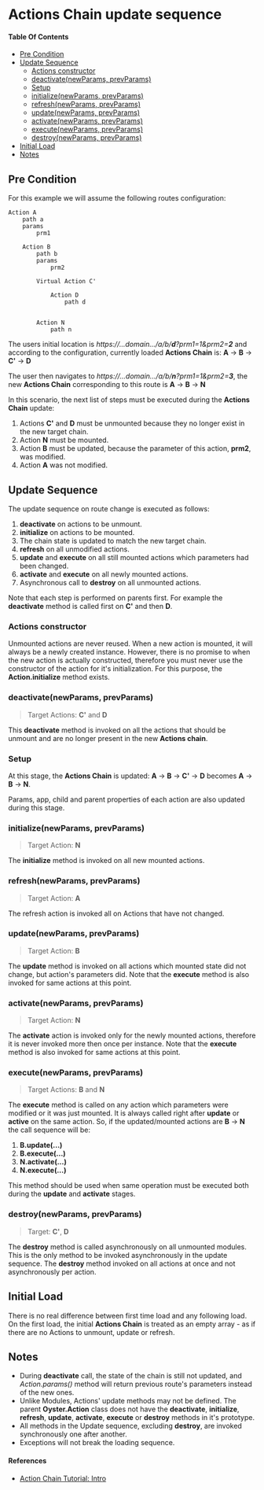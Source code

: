 # Actions Chain update sequence

#### Table Of Contents

  * [Pre Condition](#pre-condition)
  * [Update Sequence](#update-sequence)
    * [Actions constructor](#actions-constructor)
    * [deactivate(newParams, prevParams)](#deactivatenewParams-prevParams)
    * [Setup](#Setup)
    * [initialize(newParams, prevParams)](#initializenewParams-prevParams)
    * [refresh(newParams, prevParams)](#refreshnewParams-prevParams)
    * [update(newParams, prevParams)](#updatenewParams-prevParams)
    * [activate(newParams, prevParams)](#activatenewParams-prevParams)
    * [execute(newParams, prevParams) ](#executenewParams-prevParams)
    * [destroy(newParams, prevParams)](#destroynewParams-prevParams)
  * [Initial Load](#initial-load)
  * [Notes](#notes)

## Pre Condition

For this example we will assume the following routes configuration:

```text
Action A 
	path a
	params
		prm1

	Action B
		path b
		params
			prm2
	
		Virtual Action C'
		
			Action D 
				path d
			
		
		Action N
			path n
```

The users initial location is *https://...domain.../a/b/__d__?prm1=1&prm2=__2__* and according to the configuration, 
currently loaded **Actions Chain** is: **A** -> **B** -> **C'** -> **D**

The user then navigates to *https://...domain.../a/b/__n__?prm1=1&prm2=__3__*, the new **Actions Chain** corresponding 
to this route is **A** -> **B** -> **N**

In this scenario, the next list of steps must be executed during the **Actions Chain** update:

1. Actions **C'** and **D** must be unmounted because they no longer exist in the new target chain.
2. Action **N** must be mounted.
3. Action **B** must be updated, because the parameter of this action, **prm2**, was modified.
4. Action **A** was not modified.

## Update Sequence

The update sequence on route change is executed as follows:

1. **deactivate** on actions to be unmount.
2. **initialize** on actions to be mounted.
3. The chain state is updated to match the new target chain.
4. **refresh** on all unmodified actions.
5. **update** and **execute** on all still mounted actions which parameters had been changed.
6. **activate** and **execute** on all newly mounted actions.
7. Asynchronous call to **destroy** on all unmounted actions.

Note that each step is performed on parents first. For example the **deactivate** method is called
first on **C'** and then **D**.

### Actions constructor

Unmounted actions are never reused. When a new action is mounted, it will always be a newly created instance.
However, there is no promise to when the new action is actually constructed, therefore
you must never use the constructor of the action for it's initialization. For this purpose, 
the **Action.initialize** method exists.

### deactivate(newParams, prevParams)

> Target Actions: **C'** and **D**

This **deactivate** method is invoked on all the actions that should be unmount and are no longer present in 
the new **Actions chain**.

### Setup

At this stage, the **Actions Chain** is updated:  **A** -> **B** -> **C'** -> **D** becomes **A** -> **B** -> **N**.

Params, app, child and parent properties of each action are also updated during this stage. 

### initialize(newParams, prevParams)

> Target Action: **N**

The **initialize** method is invoked on all new mounted actions.
  
### refresh(newParams, prevParams)

> Target Action: **A**

The refresh action is invoked all on Actions that have not changed.
 
### update(newParams, prevParams)

> Target Action: **B**

The **update** method is invoked on all actions which mounted state did not change, but action's parameters did.
Note that the **execute** method is also invoked for same actions at this point.

### activate(newParams, prevParams)

> Target Action: **N**

The **activate** action is invoked only for the newly mounted actions, therefore it is never invoked more then once 
per instance. Note that the **execute** method is also invoked for same actions at this point.

### execute(newParams, prevParams) 

> Target Actions: **B** and **N**	

The **execute** method is called on any action which parameters were modified or it was just mounted. It is always 
called right after **update** or **active** on the same action.
So, if the updated/mounted actions are **B** -> **N** the call sequence will be:

1. **B.update(...)**
2. **B.execute(...)**
3. **N.activate(...)**
4. **N.execute(...)**

This method should be used when same operation must be executed both during the **update** and **activate** stages.

### destroy(newParams, prevParams)

> Target: **C'**, **D**

The **destroy** method is called asynchronously on all unmounted modules. This is the only method to be invoked 
asynchronously in the update sequence. 
The **destroy** method invoked on all actions at once and not asynchronously per action.


## Initial Load

There is no real difference between first time load and any following load. On the first load, the initial **Actions Chain** 
is treated as an empty array - as if there are no Actions to unmount, update or refresh. 

## Notes

- During **deactivate** call, the state of the chain is still not updated, and *Action.params()* method will return
previous route's parameters instead of the new ones.
- Unlike Modules, Actions' update methods may not be defined. The parent **Oyster.Action** class does not have 
the **deactivate**, **initialize**, **refresh**, **update**, **activate**, **execute** or **destroy** methods in
it's prototype.
- All methods in the Update sequence, excluding **destroy**, are invoked synchronously one after another.
- Exceptions will not break the loading sequence.


#### References

- [Action Chain Tutorial: Intro](./Intro.md)